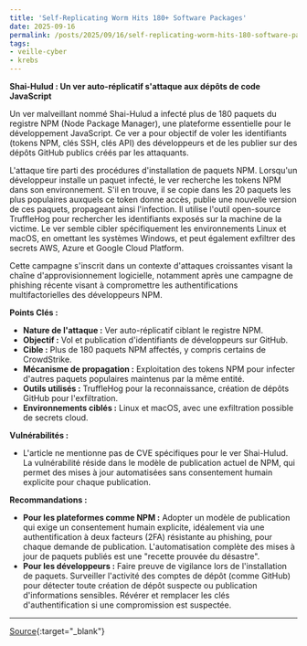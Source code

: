 ```yaml
---
title: 'Self-Replicating Worm Hits 180+ Software Packages'
date: 2025-09-16
permalink: /posts/2025/09/16/self-replicating-worm-hits-180-software-packages/
tags:
- veille-cyber
- krebs
---
```

**Shai-Hulud : Un ver auto-réplicatif s'attaque aux dépôts de code JavaScript**

Un ver malveillant nommé Shai-Hulud a infecté plus de 180 paquets du registre NPM (Node Package Manager), une plateforme essentielle pour le développement JavaScript. Ce ver a pour objectif de voler les identifiants (tokens NPM, clés SSH, clés API) des développeurs et de les publier sur des dépôts GitHub publics créés par les attaquants.

L'attaque tire parti des procédures d'installation de paquets NPM. Lorsqu'un développeur installe un paquet infecté, le ver recherche les tokens NPM dans son environnement. S'il en trouve, il se copie dans les 20 paquets les plus populaires auxquels ce token donne accès, publie une nouvelle version de ces paquets, propageant ainsi l'infection. Il utilise l'outil open-source TruffleHog pour rechercher les identifiants exposés sur la machine de la victime. Le ver semble cibler spécifiquement les environnements Linux et macOS, en omettant les systèmes Windows, et peut également exfiltrer des secrets AWS, Azure et Google Cloud Platform.

Cette campagne s'inscrit dans un contexte d'attaques croissantes visant la chaîne d'approvisionnement logicielle, notamment après une campagne de phishing récente visant à compromettre les authentifications multifactorielles des développeurs NPM.

**Points Clés :**

*   **Nature de l'attaque :** Ver auto-réplicatif ciblant le registre NPM.
*   **Objectif :** Vol et publication d'identifiants de développeurs sur GitHub.
*   **Cible :** Plus de 180 paquets NPM affectés, y compris certains de CrowdStrike.
*   **Mécanisme de propagation :** Exploitation des tokens NPM pour infecter d'autres paquets populaires maintenus par la même entité.
*   **Outils utilisés :** TruffleHog pour la reconnaissance, création de dépôts GitHub pour l'exfiltration.
*   **Environnements ciblés :** Linux et macOS, avec une exfiltration possible de secrets cloud.

**Vulnérabilités :**

*   L'article ne mentionne pas de CVE spécifiques pour le ver Shai-Hulud. La vulnérabilité réside dans le modèle de publication actuel de NPM, qui permet des mises à jour automatisées sans consentement humain explicite pour chaque publication.

**Recommandations :**

*   **Pour les plateformes comme NPM :** Adopter un modèle de publication qui exige un consentement humain explicite, idéalement via une authentification à deux facteurs (2FA) résistante au phishing, pour chaque demande de publication. L'automatisation complète des mises à jour de paquets publiés est une "recette prouvée du désastre".
*   **Pour les développeurs :** Faire preuve de vigilance lors de l'installation de paquets. Surveiller l'activité des comptes de dépôt (comme GitHub) pour détecter toute création de dépôt suspecte ou publication d'informations sensibles. Révérer et remplacer les clés d'authentification si une compromission est suspectée.

---
[Source](https://krebsonsecurity.com/2025/09/self-replicating-worm-hits-180-software-packages/){:target="_blank"}
